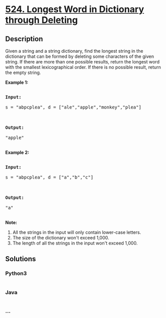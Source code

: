 # [524. Longest Word in Dictionary through Deleting](https://leetcode.com/problems/longest-word-in-dictionary-through-deleting)

## Description
<p>

Given a string and a string dictionary, find the longest string in the dictionary that can be formed by deleting some characters of the given string. If there are more than one possible results, return the longest word with the smallest lexicographical order. If there is no possible result, return the empty string.

</p>

<p><b>Example 1:</b><br>

<pre>

<b>Input:</b>

s = "abpcplea", d = ["ale","apple","monkey","plea"]



<b>Output:</b> 

"apple"

</pre>

</p>



</p>

<p><b>Example 2:</b><br>

<pre>

<b>Input:</b>

s = "abpcplea", d = ["a","b","c"]



<b>Output:</b> 

"a"

</pre>

</p>



<p><b>Note:</b><br>

<ol>

<li>All the strings in the input will only contain lower-case letters.</li>

<li>The size of the dictionary won't exceed 1,000.</li>

<li>The length of all the strings in the input won't exceed 1,000.</li>

</ol>

</p>


## Solutions


<!-- tabs:start -->

### **Python3**

```python

```

### **Java**

```java

```

### **...**
```

```

<!-- tabs:end -->